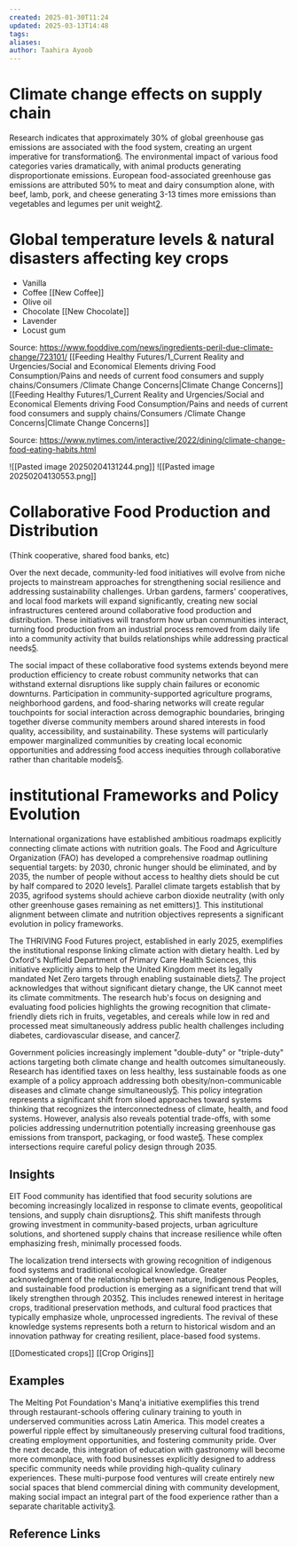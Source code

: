 ```yaml
---
created: 2025-01-30T11:24
updated: 2025-03-13T14:48
tags: 
aliases: 
author: Taahira Ayoob
---
```

# Climate change effects on supply chain

Research indicates that approximately 30% of global greenhouse gas emissions are associated with the food system, creating an urgent imperative for transformation[6](https://www.wwf.org.uk/sites/default/files/2023-05/Eating_For_Net_Zero_Full_Report.pdf). The environmental impact of various food categories varies dramatically, with animal products generating disproportionate emissions. European food-associated greenhouse gas emissions are attributed 50% to meat and dairy consumption alone, with beef, lamb, pork, and cheese generating 3-13 times more emissions than vegetables and legumes per unit weight[2](https://pmc.ncbi.nlm.nih.gov/articles/PMC3556605/). 

# Global temperature levels & natural disasters affecting key crops 

- Vanilla
- Coffee [[New Coffee]]
- Olive oil 
- Chocolate [[New Chocolate]]
- Lavender
- Locust gum

Source: https://www.fooddive.com/news/ingredients-peril-due-climate-change/723101/ 
 [[Feeding Healthy Futures/1_Current Reality and Urgencies/Social and Economical Elements driving Food Consumption/Pains and needs of current food consumers and supply chains/Consumers /Climate Change Concerns|Climate Change Concerns]] [[Feeding Healthy Futures/1_Current Reality and Urgencies/Social and Economical Elements driving Food Consumption/Pains and needs of current food consumers and supply chains/Consumers /Climate Change Concerns|Climate Change Concerns]]

Source: https://www.nytimes.com/interactive/2022/dining/climate-change-food-eating-habits.html

![[Pasted image 20250204131244.png]]
![[Pasted image 20250204130553.png]]


# Collaborative Food Production and Distribution
(Think cooperative, shared food banks, etc)

Over the next decade, community-led food initiatives will evolve from niche projects to mainstream approaches for strengthening social resilience and addressing sustainability challenges. Urban gardens, farmers' cooperatives, and local food markets will expand significantly, creating new social infrastructures centered around collaborative food production and distribution. These initiatives will transform how urban communities interact, turning food production from an industrial process removed from daily life into a community activity that builds relationships while addressing practical needs[5](https://impacthub.net/world-food-day-why-food-systems-matter/).

The social impact of these collaborative food systems extends beyond mere production efficiency to create robust community networks that can withstand external disruptions like supply chain failures or economic downturns. Participation in community-supported agriculture programs, neighborhood gardens, and food-sharing networks will create regular touchpoints for social interaction across demographic boundaries, bringing together diverse community members around shared interests in food quality, accessibility, and sustainability. These systems will particularly empower marginalized communities by creating local economic opportunities and addressing food access inequities through collaborative rather than charitable models[5](https://impacthub.net/world-food-day-why-food-systems-matter/).
# institutional Frameworks and Policy Evolution

International organizations have established ambitious roadmaps explicitly connecting climate actions with nutrition goals. The Food and Agriculture Organization (FAO) has developed a comprehensive roadmap outlining sequential targets: by 2030, chronic hunger should be eliminated, and by 2035, the number of people without access to healthy diets should be cut by half compared to 2020 levels[1](https://www.fao.org/interactive/sdg2-roadmap/assets/3d-models/inbrief-roadmap.pdf). Parallel climate targets establish that by 2035, agrifood systems should achieve carbon dioxide neutrality (with only other greenhouse gases remaining as net emitters)[1](https://www.fao.org/interactive/sdg2-roadmap/assets/3d-models/inbrief-roadmap.pdf). This institutional alignment between climate and nutrition objectives represents a significant evolution in policy frameworks.

The THRIVING Food Futures project, established in early 2025, exemplifies the institutional response linking climate action with dietary health. Led by Oxford's Nuffield Department of Primary Care Health Sciences, this initiative explicitly aims to help the United Kingdom meet its legally mandated Net Zero targets through enabling sustainable diets[7](https://www.citystgeorges.ac.uk/news-and-events/news/2025/march/thriving-sustainable-diets). The project acknowledges that without significant dietary change, the UK cannot meet its climate commitments. The research hub's focus on designing and evaluating food policies highlights the growing recognition that climate-friendly diets rich in fruits, vegetables, and cereals while low in red and processed meat simultaneously address public health challenges including diabetes, cardiovascular disease, and cancer[7](https://www.citystgeorges.ac.uk/news-and-events/news/2025/march/thriving-sustainable-diets).

Government policies increasingly implement "double-duty" or "triple-duty" actions targeting both climate change and health outcomes simultaneously. Research has identified taxes on less healthy, less sustainable foods as one example of a policy approach addressing both obesity/non-communicable diseases and climate change simultaneously[5](https://sdgs.un.org/sites/default/files/2024-05/Burgaz,%20et%20al._Good%20Practice%20Government%20Policies%20on%20Food%20Systems%20to%20Simultaneously%20Address%20Undernutrition,%20Obesity%20and%20Climate%20Change.pdf). This policy integration represents a significant shift from siloed approaches toward systems thinking that recognizes the interconnectedness of climate, health, and food systems. However, analysis also reveals potential trade-offs, with some policies addressing undernutrition potentially increasing greenhouse gas emissions from transport, packaging, or food waste[5](https://sdgs.un.org/sites/default/files/2024-05/Burgaz,%20et%20al._Good%20Practice%20Government%20Policies%20on%20Food%20Systems%20to%20Simultaneously%20Address%20Undernutrition,%20Obesity%20and%20Climate%20Change.pdf). These complex intersections require careful policy design through 2035.

## Insights

EIT Food community has identified that food security solutions are becoming increasingly localized in response to climate events, geopolitical tensions, and supply chain disruptions[2](https://www.eitfood.eu/blog/top-5-food-trends-in-2024). This shift manifests through growing investment in community-based projects, urban agriculture solutions, and shortened supply chains that increase resilience while often emphasizing fresh, minimally processed foods.

The localization trend intersects with growing recognition of indigenous food systems and traditional ecological knowledge. Greater acknowledgment of the relationship between nature, Indigenous Peoples, and sustainable food production is emerging as a significant trend that will likely strengthen through 2035[2](https://www.eitfood.eu/blog/top-5-food-trends-in-2024). This includes renewed interest in heritage crops, traditional preservation methods, and cultural food practices that typically emphasize whole, unprocessed ingredients. The revival of these knowledge systems represents both a return to historical wisdom and an innovation pathway for creating resilient, place-based food systems.

[[Domesticated crops]] [[Crop Origins]]
## Examples


The Melting Pot Foundation's Manq'a initiative exemplifies this trend through restaurant-schools offering culinary training to youth in underserved communities across Latin America. This model creates a powerful ripple effect by simultaneously preserving cultural food traditions, creating employment opportunities, and fostering community pride. Over the next decade, this integration of education with gastronomy will become more commonplace, with food businesses explicitly designed to address specific community needs while providing high-quality culinary experiences. These multi-purpose food ventures will create entirely new social spaces that blend commercial dining with community development, making social impact an integral part of the food experience rather than a separate charitable activity[3](https://hospitalityinsights.ehl.edu/how-innovative-business-models-gastronomy-lead-social-impact). 

## Reference Links



